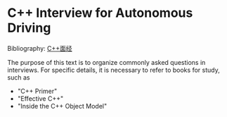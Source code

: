# C++ Interview for Autonomous Driving

Bibliography: [C++面经](https://zhuanlan.zhihu.com/p/675399586)

The purpose of this text is to organize commonly asked questions in interviews. For specific details, it is necessary to refer to books for study, such as 
- "C++ Primer"
- "Effective C++"
- "Inside the C++ Object Model"

  

